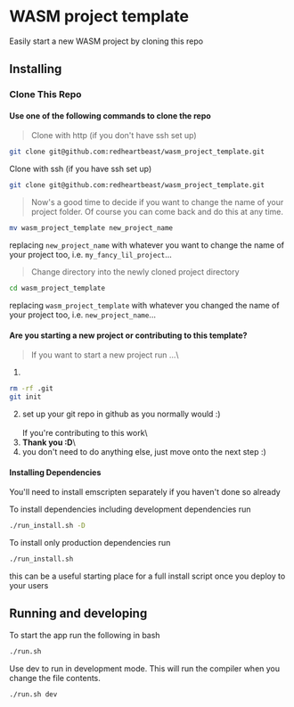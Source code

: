 # WASM project template
Easily start a new WASM project by cloning this repo

## Installing

### Clone This Repo

 #### Use **one** of the following commands to clone the repo
>Clone with http (if you don't have ssh set up)
```sh
git clone git@github.com:redheartbeast/wasm_project_template.git
```
Clone with ssh (if you have ssh set up)
```sh
git clone git@github.com:redheartbeast/wasm_project_template.git
```

> Now's a good time to decide if you want to change the name of your project folder.  Of course you can come back and do this at any time.
```sh
mv wasm_project_template new_project_name
```
replacing `new_project_name` with whatever you want to change the name of your project too, i.e. `my_fancy_lil_project`...

> Change directory into the newly cloned project directory
```sh
cd wasm_project_template
```
replacing `wasm_project_template` with whatever you changed the name of your project too, i.e. `new_project_name`...

#### Are you starting a new project or contributing to this template?
> If you want to start a new project run ...\
1)
```sh
rm -rf .git
git init
```
2) set up your git repo in github as you normally would :)\
\
If you're contributing to this work\
1) **Thank you :D**\
2) you don't need to do anything else, just move onto the next step :)

#### Installing Dependencies
You'll need to install emscripten separately if you haven't done so already

To install dependencies including development dependencies run
```sh
./run_install.sh -D
```
To install only production dependencies run
```sh
./run_install.sh
```
this can be a useful starting place for a full install script once you deploy to your users

## Running and developing

To start the app run the following in bash
```sh
./run.sh
```

Use dev to run in development mode.  This will run the compiler when you change the file contents.
```sh
./run.sh dev
```

